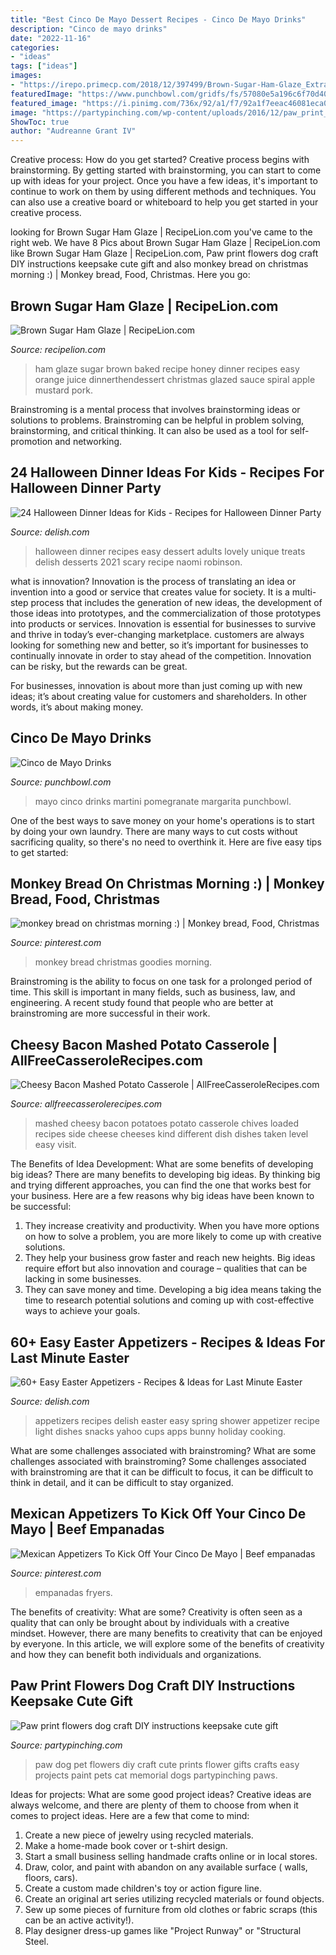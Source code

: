 ```yaml
---
title: "Best Cinco De Mayo Dessert Recipes - Cinco De Mayo Drinks"
description: "Cinco de mayo drinks"
date: "2022-11-16"
categories:
- "ideas"
tags: ["ideas"]
images:
- "https://irepo.primecp.com/2018/12/397499/Brown-Sugar-Ham-Glaze_ExtraLarge1000_ID-3045388.jpg?v=3045388"
featuredImage: "https://www.punchbowl.com/gridfs/fs/57080e5a196c6f70d400606a-1460145754"
featured_image: "https://i.pinimg.com/736x/92/a1/f7/92a1f7eeac46081eca0f64289a94ce65.jpg"
image: "https://partypinching.com/wp-content/uploads/2016/12/paw_print_flowers.png"
ShowToc: true
author: "Audreanne Grant IV"
---
```



Creative process: How do you get started?
Creative process begins with brainstorming. By getting started with brainstorming, you can start to come up with ideas for your project. Once you have a few ideas, it's important to continue to work on them by using different methods and techniques. You can also use a creative board or whiteboard to help you get started in your creative process.

	

		
looking for Brown Sugar Ham Glaze | RecipeLion.com you've came to the right web. We have 8 Pics about Brown Sugar Ham Glaze | RecipeLion.com like Brown Sugar Ham Glaze | RecipeLion.com, Paw print flowers dog craft DIY instructions keepsake cute gift and also monkey bread on christmas morning :) | Monkey bread, Food, Christmas. Here you go:
		
    
## Brown Sugar Ham Glaze | RecipeLion.com

<img loading=lazy src="https://irepo.primecp.com/2018/12/397499/Brown-Sugar-Ham-Glaze_ExtraLarge1000_ID-3045388.jpg?v=3045388" onerror="this.onerror=null;this.src='https://tse3.mm.bing.net/th?id=OIP.H7JOOxm8Ot2KraqvMQ1rngHaLH&amp;pid=15.1';" alt="Brown Sugar Ham Glaze | RecipeLion.com">

_Source: recipelion.com_

>ham glaze sugar brown baked recipe honey dinner recipes easy orange juice dinnerthendessert christmas glazed sauce spiral apple mustard pork. 

	

Brainstroming is a mental process that involves brainstorming ideas or solutions to problems. Brainstroming can be helpful in problem solving, brainstorming, and critical thinking. It can also be used as a tool for self-promotion and networking.

    
## 24 Halloween Dinner Ideas For Kids - Recipes For Halloween Dinner Party

<img loading=lazy src="http://del.h-cdn.co/assets/15/39/1442854850-4-jack-o-lantern-rice-krispies-delish.jpg" onerror="this.onerror=null;this.src='https://tse3.mm.bing.net/th?id=OIP.8AZmhlfUAqz37iimJ9w1WwHaLH&amp;pid=15.1';" alt="24 Halloween Dinner Ideas for Kids - Recipes for Halloween Dinner Party">

_Source: delish.com_

>halloween dinner recipes easy dessert adults lovely unique treats delish desserts 2021 scary recipe naomi robinson. 

	

what is innovation?
Innovation is the process of translating an idea or invention into a good or service that creates value for society. It is a multi-step process that includes the generation of new ideas, the development of those ideas into prototypes, and the commercialization of those prototypes into products or services.
Innovation is essential for businesses to survive and thrive in today’s ever-changing marketplace. customers are always looking for something new and better, so it’s important for businesses to continually innovate in order to stay ahead of the competition. Innovation can be risky, but the rewards can be great.

For businesses, innovation is about more than just coming up with new ideas; it’s about creating value for customers and shareholders. In other words, it’s about making money.

    
## Cinco De Mayo Drinks

<img loading=lazy src="https://www.punchbowl.com/gridfs/fs/57080e5a196c6f70d400606a-1460145754" onerror="this.onerror=null;this.src='https://tse2.mm.bing.net/th?id=OIP.uBgOiLAkLr7qGAnmfo7wAQHaLH&amp;pid=15.1';" alt="Cinco de Mayo Drinks">

_Source: punchbowl.com_

>mayo cinco drinks martini pomegranate margarita punchbowl. 

	

One of the best ways to save money on your home's operations is to start by doing your own laundry. There are many ways to cut costs without sacrificing quality, so there's no need to overthink it. Here are five easy tips to get started:

    
## Monkey Bread On Christmas Morning :) | Monkey Bread, Food, Christmas

<img loading=lazy src="https://i.pinimg.com/736x/1c/9e/39/1c9e390e33c6b34060ccd11015e84ef6--monkey-bread-christmas-goodies.jpg" onerror="this.onerror=null;this.src='https://tse2.mm.bing.net/th?id=OIP.mZNalqsiaA-9u7asdd2qhgHaJ3&amp;pid=15.1';" alt="monkey bread on christmas morning :) | Monkey bread, Food, Christmas">

_Source: pinterest.com_

>monkey bread christmas goodies morning. 

	

Brainstroming is the ability to focus on one task for a prolonged period of time. This skill is important in many fields, such as business, law, and engineering. A recent study found that people who are better at brainstroming are more successful in their work.

    
## Cheesy Bacon Mashed Potato Casserole | AllFreeCasseroleRecipes.com

<img loading=lazy src="http://irepo.primecp.com/2016/03/274655/Cheesy-Bacon-Mashed-Potato-Casserole_ExtraLarge700_ID-1583757.jpg?v=1583757" onerror="this.onerror=null;this.src='https://tse3.mm.bing.net/th?id=OIP.pr84PLuUNRqxpUKF6mHIjAHaKX&amp;pid=15.1';" alt="Cheesy Bacon Mashed Potato Casserole | AllFreeCasseroleRecipes.com">

_Source: allfreecasserolerecipes.com_

>mashed cheesy bacon potatoes potato casserole chives loaded recipes side cheese cheeses kind different dish dishes taken level easy visit. 

	

The Benefits of Idea Development: What are some benefits of developing big ideas?
There are many benefits to developing big ideas. By thinking big and trying different approaches, you can find the one that works best for your business. Here are a few reasons why big ideas have been known to be successful: 
1. They increase creativity and productivity. When you have more options on how to solve a problem, you are more likely to come up with creative solutions. 
2. They help your business grow faster and reach new heights. Big ideas require effort but also innovation and courage – qualities that can be lacking in some businesses. 
3. They can save money and time. Developing a big idea means taking the time to research potential solutions and coming up with cost-effective ways to achieve your goals.

    
## 60+ Easy Easter Appetizers - Recipes &amp; Ideas For Last Minute Easter

<img loading=lazy src="http://del.h-cdn.co/assets/17/19/1494351980-delish-crudite-cups-pinterest-3-1024.jpg" onerror="this.onerror=null;this.src='https://tse4.mm.bing.net/th?id=OIP.J_ARS-Afpj-Uee4SdSMBbAHaLG&amp;pid=15.1';" alt="60+ Easy Easter Appetizers - Recipes &amp; Ideas for Last Minute Easter">

_Source: delish.com_

>appetizers recipes delish easter easy spring shower appetizer recipe light dishes snacks yahoo cups apps bunny holiday cooking. 

	

What are some challenges associated with brainstroming?
What are some challenges associated with brainstroming?
Some challenges associated with brainstroming are that it can be difficult to focus, it can be difficult to think in detail, and it can be difficult to stay organized.

    
## Mexican Appetizers To Kick Off Your Cinco De Mayo | Beef Empanadas

<img loading=lazy src="https://i.pinimg.com/736x/92/a1/f7/92a1f7eeac46081eca0f64289a94ce65.jpg" onerror="this.onerror=null;this.src='https://tse3.mm.bing.net/th?id=OIP.twp9JXSN2uS2jAWCcmiJGwHaLG&amp;pid=15.1';" alt="Mexican Appetizers To Kick Off Your Cinco De Mayo | Beef empanadas">

_Source: pinterest.com_

>empanadas fryers. 

	

The benefits of creativity: What are some?
Creativity is often seen as a quality that can only be brought about by individuals with a creative mindset. However, there are many benefits to creativity that can be enjoyed by everyone. In this article, we will explore some of the benefits of creativity and how they can benefit both individuals and organizations.

    
## Paw Print Flowers Dog Craft DIY Instructions Keepsake Cute Gift

<img loading=lazy src="https://partypinching.com/wp-content/uploads/2016/12/paw_print_flowers.png" onerror="this.onerror=null;this.src='https://tse3.mm.bing.net/th?id=OIP.4G3GT93AqMtfh6p3Aoz-CAHaJB&amp;pid=15.1';" alt="Paw print flowers dog craft DIY instructions keepsake cute gift">

_Source: partypinching.com_

>paw dog pet flowers diy craft cute prints flower gifts crafts easy projects paint pets cat memorial dogs partypinching paws. 

	

Ideas for projects: What are some good project ideas?
Creative ideas are always welcome, and there are plenty of them to choose from when it comes to project ideas. Here are a few that come to mind: 
1. Create a new piece of jewelry using recycled materials.
2. Make a home-made book cover or t-shirt design.
3. Start a small business selling handmade crafts online or in local stores.
4. Draw, color, and paint with abandon on any available surface ( walls, floors, cars).
5. Create a custom made children's toy or action figure line. 
6. Create an original art series utilizing recycled materials or found objects.
7. Sew up some pieces of furniture from old clothes or fabric scraps (this can be an active activity!). 
8. Play designer dress-up games like "Project Runway" or "Structural Steel.

